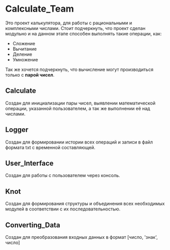 # Calculate_Team
Это проект калькулятора, для работы с рациональными и комплексными числами. Стоит подчеркнуть, что проект сделан модульно и на данном этапе способен выполнять такие операции, как:
- Сложение
- Вычитание
- Деление
- Умножение

Так же хочется подчеркнуть, что вычисление могут производиться только с **парой чисел**. 
## Calculate
Создан для инициализации пары чисел, выявлении математической операции, указанной пользователем, а так же выполнении её над числами.
## Logger
Создан для формировании истории всех операций и записи в файл формата txt с временной составляющей.
## User_Interface
Создан для работы с пользователем через консоль.
## Knot
Создан для формирования структуры и объединения всех необходимых модулей в соответствии с их последовательностью.
## Converting_Data
Создан для преобразования входных данных в формат [число, 'знак', число]
